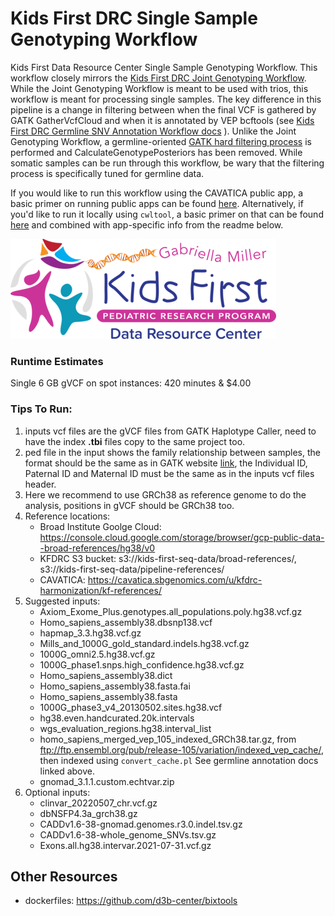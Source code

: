 # Kids First DRC Single Sample Genotyping Workflow
Kids First Data Resource Center Single Sample Genotyping Workflow. This workflow closely mirrors the [Kids First DRC Joint Genotyping Workflow](https://github.com/kids-first/kf-jointgenotyping-workflow/blob/master/workflow/kfdrc-jointgenotyping-refinement-workflow.cwl).
While the Joint Genotyping Workflow is meant to be used with trios, this workflow is meant for processing single samples.
The key difference in this pipeline is a change in filtering between when the final VCF is gathered by GATK GatherVcfCloud and when it is annotated by VEP bcftools (see [Kids First DRC Germline SNV Annotation Workflow docs](https://github.com/kids-first/kf-annotation-tools/blob/v1.1.0/docs/GERMLINE_SNV_ANNOT_README.md) ).
Unlike the Joint Genotyping Workflow, a germline-oriented [GATK hard filtering process](https://gatk.broadinstitute.org/hc/en-us/articles/360035890471-Hard-filtering-germline-short-variants) is performed and CalculateGenotypePosteriors has been removed.
While somatic samples can be run through this workflow, be wary that the filtering process is specifically tuned for germline data.

If you would like to run this workflow using the CAVATICA public app, a basic primer on running public apps can be found [here](https://www.notion.so/d3b/Starting-From-Scratch-Running-Cavatica-af5ebb78c38a4f3190e32e67b4ce12bb).
Alternatively, if you'd like to run it locally using `cwltool`, a basic primer on that can be found [here](https://www.notion.so/d3b/Starting-From-Scratch-Running-CWLtool-b8dbbde2dc7742e4aff290b0a878344d) and combined with app-specific info from the readme below.

![data service logo](https://github.com/d3b-center/d3b-research-workflows/raw/master/doc/kfdrc-logo-sm.png)

### Runtime Estimates
Single 6 GB gVCF on spot instances: 420 minutes & $4.00

### Tips To Run:
1. inputs vcf files are the gVCF files from GATK Haplotype Caller, need to have the index **.tbi** files copy to the same project too.
1. ped file in the input shows the family relationship between samples, the format should be the same as in GATK website [link](https://gatkforums.broadinstitute.org/gatk/discussion/7696/pedigree-ped-files), the Individual ID, Paternal ID and Maternal ID must be the same as in the inputs vcf files header.
1. Here we recommend to use GRCh38 as reference genome to do the analysis, positions in gVCF should be GRCh38 too.
1. Reference locations:
    - Broad Institute Goolge Cloud: https://console.cloud.google.com/storage/browser/gcp-public-data--broad-references/hg38/v0
    - KFDRC S3 bucket: s3://kids-first-seq-data/broad-references/, s3://kids-first-seq-data/pipeline-references/
    - CAVATICA: https://cavatica.sbgenomics.com/u/kfdrc-harmonization/kf-references/
1. Suggested inputs:
    -  Axiom_Exome_Plus.genotypes.all_populations.poly.hg38.vcf.gz
    -  Homo_sapiens_assembly38.dbsnp138.vcf
    -  hapmap_3.3.hg38.vcf.gz
    -  Mills_and_1000G_gold_standard.indels.hg38.vcf.gz
    -  1000G_omni2.5.hg38.vcf.gz
    -  1000G_phase1.snps.high_confidence.hg38.vcf.gz
    -  Homo_sapiens_assembly38.dict
    -  Homo_sapiens_assembly38.fasta.fai
    -  Homo_sapiens_assembly38.fasta
    -  1000G_phase3_v4_20130502.sites.hg38.vcf
    -  hg38.even.handcurated.20k.intervals
    -  wgs_evaluation_regions.hg38.interval_list
    -  homo_sapiens_merged_vep_105_indexed_GRCh38.tar.gz, from ftp://ftp.ensembl.org/pub/release-105/variation/indexed_vep_cache/, then indexed using `convert_cache.pl`
        See germline annotation docs linked above.
    -  gnomad_3.1.1.custom.echtvar.zip
1. Optional inputs:
    -  clinvar_20220507_chr.vcf.gz
    -  dbNSFP4.3a_grch38.gz
    -  CADDv1.6-38-gnomad.genomes.r3.0.indel.tsv.gz
    -  CADDv1.6-38-whole_genome_SNVs.tsv.gz
    -  Exons.all.hg38.intervar.2021-07-31.vcf.gz


## Other Resources
- dockerfiles: https://github.com/d3b-center/bixtools
